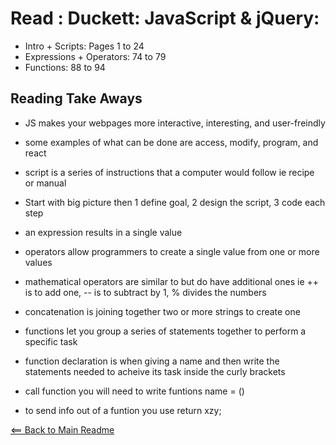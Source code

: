 # Read : Duckett: JavaScript & jQuery:

- Intro + Scripts: Pages 1 to 24
- Expressions + Operators: 74 to 79
- Functions: 88 to 94

## Reading Take Aways

- JS makes your webpages more interactive, interesting, and user-freindly
- some examples of what can be done are access, modify, program, and react
- script is a series of instructions that a computer would follow ie recipe or manual
- Start with big picture then 1 define goal, 2 design the script, 3 code each step

- an expression results in a single value
- operators allow programmers to create a single value from one or more values
- mathematical operators are similar to but do have additional ones ie ++ is to add one, -- is to subtract by 1, % divides the numbers
- concatenation is joining together two or more strings to create one

- functions let you group a series of statements together to perform a specific task
- function declaration is when giving a name and then write the statements needed to acheive its task inside the curly brackets
- call function you will need to write funtions name = ()
- to send info out of a funtion you use return xzy;

[<== Back to Main Readme](README.md)
